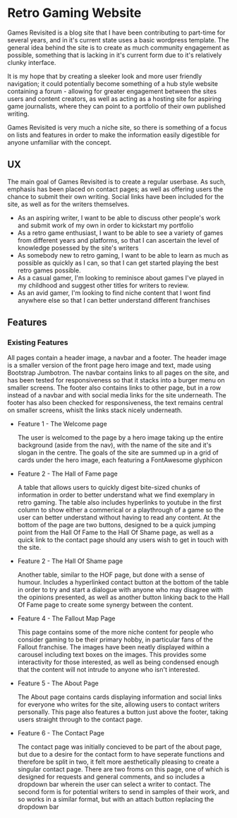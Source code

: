 <h1>Retro Gaming Website</h1>

<p>Games Revisited is a blog site that I have been contributing to part-time for several years, and in it's current state uses a basic wordpress template. The general
idea behind the site is to create as much community engagement as possible, something that is lacking in it's current form due to it's relatively
clunky interface.</p> <p>It is my hope that by creating a sleeker look and more user friendly navigation; it could potentially become something of a
hub style website containing a forum - allowing for greater engagement between the sites users and content creators, as well as acting as a hosting site for
aspiring game journalists, where they can point to a portfolio of their own published writing.</p> <p>Games Revisited is very much a niche site, so there is something of a focus
on lists and features in order to make the information easily digestible for anyone unfamiliar with the concept.</p>

<h2>UX</h2>

<p>The main goal of Games Revisited is to create a regular userbase. As such, emphasis has been placed on contact pages;
as well as offering users the chance to submit their own writing. Social links have been included for the site, as well as for the writers 
themselves. </p>

<ul>
<li>As an aspiring writer, I want to be able to discuss other people's work and submit work of my own in order to kickstart my portfolio</li>
<li>As a retro game enthusiast, I want to be able to see a variety of games from different years and platforms, so that I can ascertain the level of knowledge posessed by the site's writers </li>
<li>As somebody new to retro gaming, I want to be able to learn as much as possible as quickly as I can, so that I can get started playing the best retro games possible.</li>
<li>As a casual gamer, I'm looking to reminisce about games I've played in my childhood and suggest other titles for writers to review.</li>
<li>As an avid gamer, I'm looking to find niche content that I wont find anywhere else so that I can better understand different franchises</li>
</ul>

<h2>Features</h2>

<h3>Existing Features</h3>

<p>All pages contain a header image, a navbar and a footer. The header image is a smaller version of the front page hero image and text, made using Bootstrap Jumbotron. The navbar contains
links to all pages on the site, and has been tested for responsiveness so that it stacks into a burger menu on smaller screens. The footer also contains links to other page, but in a row instead of a navbar and with
social media links for the site underneath. The footer has also been checked for responsiveness, the text remains central on smaller screens, whislt the links stack nicely underneath.</p>

<ul>
<li>Feature 1 - The Welcome page <p>The user is welcomed to the page by a hero image taking up the entire background (aside from the nav), with the name of the site and it's slogan in the centre. The goals of the site are summed up
in a grid of cards under the hero image, each featuring a FontAwesome glyphicon</p></li>
<li>Feature 2 - The Hall of Fame page <p>A table that allows users to quickly digest bite-sized chunks of information in order to better understand what we find exemplary in retro gaming.
The table also includes hyperlinks to youtube in the first column to show either a commerical or a playthrough of a game so the user can better understand without having to read any content. At the bottom
of the page are two buttons, designed to be a quick jumping point from the Hall Of Fame to the Hall Of Shame page, as well as a quick link to the contact page should any users wish to get in touch with the site.</p></li>
<li>Feature 2 - The Hall Of Shame page <p>Another table, similar to the HOF page, but done with a sense of humour. Includes a hyperlinked contact button at the bottom of the table in order
to try and start a dialogue with anyone who may disagree with the opinions presented, as well as another button linking back to the Hall Of Fame page to create some synergy between the content.</li>
<li>Feature 4 - The Fallout Map Page <p>This page contains some of the more niche content for people who consider gaming to be their primary hobby, in particular fans of the Fallout franchise.
The images have been neatly displayed within a carousel including text boxes on the images. This provides some interactivity for those interested, as well as being condensed enough that the content
will not intrude to anyone who isn't interested.</p></li>
<li>Feature 5 - The About Page <p>The About page contains cards displaying information and social links for everyone who writes for the site, allowing users to contact writers personally. This page also features
a button just above the footer, taking users straight through to the contact page.</li>
<li>Feature 6 - The Contact Page <P>The contact page was initially concieved to be part of the about page, but due to a desire for the contact form to have seperate functions and therefore be split in two, it felt
more aesthetically pleasing to create a singular contact page. There are two froms on this page, one of which is designed for requests and general comments, and so includes a dropdown bar
wherein the user can select a writer to contact. The second form is for potential writers to send in samples of their work, and so works in a similar format, but with an attach button
replacing the dropdown bar</li>



